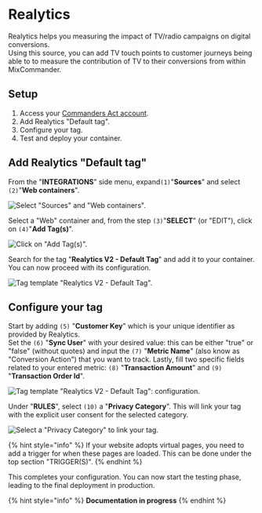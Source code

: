 # Realytics

Realytics helps you measuring the impact of TV/radio campaigns on digital conversions.\
Using this source, you can add TV touch points to customer journeys being able to to measure the contribution of TV to their conversions from within MixCommander.

## Setup

1. Access your [Commanders Act account](https://platform.commandersact.com/).
2. Add Realytics "Default tag".
3. Configure your tag.
4. Test and deploy your container.

## Add Realytics "Default tag"

From the "**INTEGRATIONS**" side menu, expand`(1)`"**Sources**" and select `(2)`"**Web containers**".

![Select "Sources" and "Web containers".](../../../.gitbook/assets/realytics\_1.png)

Select a "Web" container and, from the step `(3)`"**SELECT**" (or "EDIT"), click on `(4)`"**Add Tag(s)**".

![Click on "Add Tag(s)".](../../../.gitbook/assets/realytics\_2.png)

Search for the tag "**Realytics V2 - Default Tag**" and add it to your container. You can now proceed with its configuration.

![Tag template "Realytics V2 - Default Tag".](<../../../.gitbook/assets/realytics\_3 (1).png>)

## Configure your tag

Start by adding `(5)` "**Customer Key**" which is your unique identifier as provided by Realytics.\
Set the `(6)` "**Sync User**" with your desired value: this can be either "true" or "false" (without quotes) and input the `(7)` "**Metric Name**" (also know as "Conversion Action") that you want to track. Lastly, fill two specific fields related to your entered metric: `(8)` "**Transaction Amount**" and `(9)` "**Transaction Order Id**".

![Tag template "Realytics V2 - Default Tag": configuration.](../../../.gitbook/assets/realytics\_3.png)

Under "**RULES**", select `(10)` a "**Privacy Category**". This will link your tag with the explicit user consent for the selected category.

![Select a "Privacy Category" to link your tag.](../../../.gitbook/assets/realytics\_5.png)

{% hint style="info" %}
If your website adopts virtual pages, you need to add a trigger for when these pages are loaded. This can be done under the top section "TRIGGER(S)".
{% endhint %}

This completes your configuration. You can now start the testing phase, leading to the final deployment in production.

{% hint style="info" %}
**Documentation in progress**
{% endhint %}
